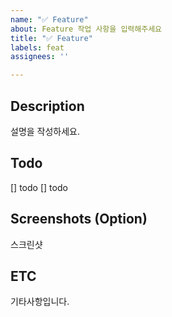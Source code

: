 ```yaml
---
name: "✅ Feature"
about: Feature 작업 사항을 입력해주세요
title: "✅ Feature"
labels: feat
assignees: ''

---
```


## Description
설명을 작성하세요.

## Todo
[] todo
[] todo

## Screenshots (Option)
스크린샷

## ETC
기타사항입니다.
